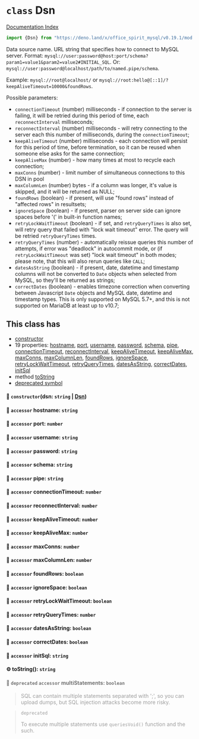 # `class` Dsn

[Documentation Index](../README.md)

```ts
import {Dsn} from "https://deno.land/x/office_spirit_mysql/v0.19.1/mod.ts"
```

Data source name. URL string that specifies how to connect to MySQL server.
Format: `mysql://user:password@host:port/schema?param1=value1&param2=value2#INITIAL_SQL`.
Or: `mysql://user:password@localhost/path/to/named.pipe/schema`.

Example: `mysql://root@localhost/` or `mysql://root:hello@[::1]/?keepAliveTimeout=10000&foundRows`.

Possible parameters:
- `connectionTimeout` (number) milliseconds - if connection to the server is failing, it will be retried during this period of time, each `reconnectInterval` milliseconds;
- `reconnectInterval` (number) milliseconds - will retry connecting to the server each this number of milliseconds, during the `connectionTimeout`;
- `keepAliveTimeout` (number) milliseconds - each connection will persist for this period of time, before termination, so it can be reused when someone else asks for the same connection;
- `keepAliveMax` (number) - how many times at most to recycle each connection;
- `maxConns` (number) - limit number of simultaneous connections to this DSN in pool
- `maxColumnLen` (number) bytes - if a column was longer, it's value is skipped, and it will be returned as NULL;
- `foundRows` (boolean) - if present, will use "found rows" instead of "affected rows" in resultsets;
- `ignoreSpace` (boolean) - if present, parser on server side can ignore spaces before '(' in built-in function names;
- `retryLockWaitTimeout` (boolean) - if set, and `retryQueryTimes` is also set, will retry query that failed with "lock wait timeout" error. The query will be retried `retryQueryTimes` times.
- `retryQueryTimes` (number) - automatically reissue queries this number of attempts, if error was "deadlock" in autocommit mode, or (if `retryLockWaitTimeout` was set) "lock wait timeout" in both modes; please note, that this will also rerun queries like `CALL`;
- `datesAsString` (boolean) - if present, date, datetime and timestamp columns will not be converted to `Date` objects when selected from MySQL, so they'll be returned as strings;
- `correctDates` (boolean) - enables timezone correction when converting between Javascript `Date` objects and MySQL date, datetime and timestamp types. This is only supported on MySQL 5.7+, and this is not supported on MariaDB at least up to v10.7;

## This class has

- [constructor](#-constructordsn-string--dsn)
- 19 properties:
[hostname](#-accessor-hostname-string),
[port](#-accessor-port-number),
[username](#-accessor-username-string),
[password](#-accessor-password-string),
[schema](#-accessor-schema-string),
[pipe](#-accessor-pipe-string),
[connectionTimeout](#-accessor-connectiontimeout-number),
[reconnectInterval](#-accessor-reconnectinterval-number),
[keepAliveTimeout](#-accessor-keepalivetimeout-number),
[keepAliveMax](#-accessor-keepalivemax-number),
[maxConns](#-accessor-maxconns-number),
[maxColumnLen](#-accessor-maxcolumnlen-number),
[foundRows](#-accessor-foundrows-boolean),
[ignoreSpace](#-accessor-ignorespace-boolean),
[retryLockWaitTimeout](#-accessor-retrylockwaittimeout-boolean),
[retryQueryTimes](#-accessor-retryquerytimes-number),
[datesAsString](#-accessor-datesasstring-boolean),
[correctDates](#-accessor-correctdates-boolean),
[initSql](#-accessor-initsql-string)
- method [toString](#-tostring-string)
- [deprecated symbol](#-deprecated-accessor-multistatements-boolean)


#### 🔧 `constructor`(dsn: `string` | [Dsn](../class.Dsn/README.md))



#### 📄 `accessor` hostname: `string`



#### 📄 `accessor` port: `number`



#### 📄 `accessor` username: `string`



#### 📄 `accessor` password: `string`



#### 📄 `accessor` schema: `string`



#### 📄 `accessor` pipe: `string`



#### 📄 `accessor` connectionTimeout: `number`



#### 📄 `accessor` reconnectInterval: `number`



#### 📄 `accessor` keepAliveTimeout: `number`



#### 📄 `accessor` keepAliveMax: `number`



#### 📄 `accessor` maxConns: `number`



#### 📄 `accessor` maxColumnLen: `number`



#### 📄 `accessor` foundRows: `boolean`



#### 📄 `accessor` ignoreSpace: `boolean`



#### 📄 `accessor` retryLockWaitTimeout: `boolean`



#### 📄 `accessor` retryQueryTimes: `number`



#### 📄 `accessor` datesAsString: `boolean`



#### 📄 `accessor` correctDates: `boolean`



#### 📄 `accessor` initSql: `string`



#### ⚙ toString(): `string`



<div style="opacity:0.6">

#### 📄 `deprecated` `accessor` multiStatements: `boolean`

> SQL can contain multiple statements separated with ';', so you can upload dumps, but SQL injection attacks become more risky.

> `deprecated`
> 
> To execute multiple statements use `queriesVoid()` function and the such.



</div>

